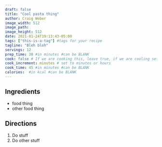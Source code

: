```yaml
---
draft: false
title: "Cool pasta thing"
author: Craig Weber
image_width: 512
image_path: 
image_height: 512
date: 2021-01-24T19:13:43-05:00
tags: ["this-is-a-tag"] #tags for your recipe
tagline: "Bleh bleh"
servings: 12
prep_time: 30 #in minutes #can be BLANK
cook: false # If we are cooking this, leave true, if we are cooling set to false
cook_increment: minutes # set to minutes or hours
cook_time: 45 #in minutes #can be BLANK
calories:  #in kcal #can be BLANK
---
```


## Ingredients

- food thing
- other food thing

## Directions

1. Do stuff
2. Do other stuff